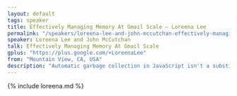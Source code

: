 ```yaml
---
layout: default
tags: speaker
title: Effectively Managing Memory At Gmail Scale – Loreena Lee
permalink: "/speakers/loreena-lee-and-john-mccutchan-effectively-managing-memory-at-gmail-scale.html"
speaker: Loreena Lee and John McCutchan
talk: Effectively Managing Memory At Gmail Scale
gplus: "https://plus.google.com/+LoreenaLee"
from: "Mountain View, CA, USA"
description: "Automatic garbage collection in JavaScript isn't a substitute for effective memory management, especially in large, long-running web apps. Memory leaks, frequent garbage collection pauses, and overall memory bloat can really drag you down. Come take a trip down memory lane with us and learn how we tackled these performance issues in Gmail. We'll share best practices for memory management and demonstrate how to use the Chrome DevTools Heap Profiler like a wizard to optimize your site."
---
```


{% include loreena.md %}